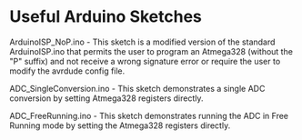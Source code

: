# Useful Arduino Sketches

ArduinoISP_NoP.ino - This sketch is a modified version of the standard ArduinoISP.ino that permits the user to program an Atmega328 (without the "P" suffix) and not receive a wrong signature error or require the user to modify the avrdude config file.

ADC_SingleConversion.ino - This sketch demonstrates a single ADC conversion by setting Atmega328 registers directly.

ADC_FreeRunning.ino - This sketch demonstrates running the ADC in Free Running mode by setting the Atmega328 registers directly.
